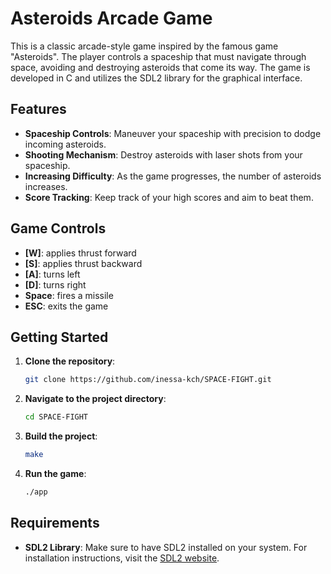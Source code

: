 # Asteroids Arcade Game

This is a classic arcade-style game inspired by the famous game "Asteroids". The player controls a spaceship that must navigate through space, avoiding and destroying asteroids that come its way. The game is developed in C and utilizes the SDL2 library for the graphical interface.

## Features
- **Spaceship Controls**: Maneuver your spaceship with precision to dodge incoming asteroids.
- **Shooting Mechanism**: Destroy asteroids with laser shots from your spaceship.
- **Increasing Difficulty**: As the game progresses, the number of asteroids increases.
- **Score Tracking**: Keep track of your high scores and aim to beat them.

## Game Controls
- **[W]**: applies thrust forward
- **[S]**: applies thrust backward
- **[A]**: turns left
- **[D]**: turns right
- **Space**: fires a missile
- **ESC**: exits the game

## Getting Started
1. **Clone the repository**:
    ```bash
    git clone https://github.com/inessa-kch/SPACE-FIGHT.git
    ```
2. **Navigate to the project directory**:
    ```bash
    cd SPACE-FIGHT
    ```
3. **Build the project**:
    ```bash
    make
    ```
4. **Run the game**:
    ```bash
    ./app
    ```

## Requirements
- **SDL2 Library**: Make sure to have SDL2 installed on your system. For installation instructions, visit the [SDL2 website](https://www.libsdl.org/).
